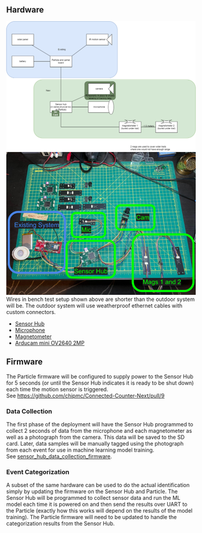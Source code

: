 ## Hardware

![img](./assets/counter_logical_diagram.drawio.png)  
![img](./assets/hardware.png)  
Wires in bench test setup shown above are shorter than the outdoor system will be. The outdoor system will use weatherproof ethernet cables with custom connectors.

* [Sensor Hub](https://365.altium.com/files/BC2960F7-2C5C-4D8B-A55F-29FE89FE0900)
* [Microphone](https://365.altium.com/files/D665B4D2-95BA-4854-9D05-94442396BC4B)
* [Magnetometer](https://365.altium.com/files/593CDE44-55BD-4C96-BCC8-DDE9FC3A4117)
* [Arducam mini OV2640 2MP](https://www.amazon.com/dp/B012UXNDOY?psc=1&ref=ppx_yo2ov_dt_b_product_details)

## Firmware

The Particle firmware will be configured to supply power to the Sensor Hub for 5 seconds (or until the Sensor Hub indicates it is ready to be shut down) each time the motion sensor is triggered.  
See https://github.com/chipmc/Connected-Counter-Next/pull/9

### Data Collection

The first phase of the deployment will have the Sensor Hub programmed to collect 2 seconds of data from the microphone and each magnetometer as well as a photograph from the camera. This data will be saved to the SD card. Later, data samples will be manually tagged using the photograph from each event for use in machine learning model training.  
See [sensor_hub_data_collection_firmware](https://github.com/benfreudberg/bike_identification/tree/main/sensor_hub/firmware/sensor_hub_data_collection_firmware).

### Event Categorization

A subset of the same hardware can be used to do the actual identification simply by updating the firmware on the Sensor Hub and Particle. The Sensor Hub will be programmed to collect sensor data and run the ML model each time it is powered on and then send the results over UART to the Particle (exactly how this works will depend on the results of the model training). The Particle firmware will need to be updated to handle the categorization results from the Sensor Hub.
